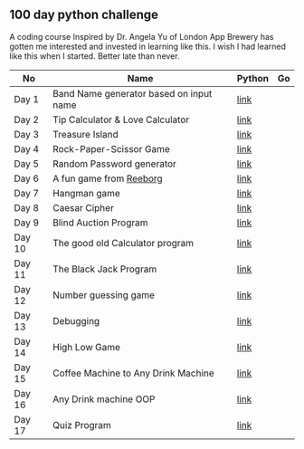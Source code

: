 ## 100 day python challenge
A coding course Inspired by Dr. Angela Yu of London App Brewery has gotten me interested and invested in learning like this. I wish I had learned like this when I started. Better late than never.

|No|Name|Python|Go|
|-----|----|-----|---|
|Day 1|Band Name generator based on input name|[link](/day1/python/)||
|Day 2|Tip Calculator & Love Calculator|[link](/day2/python/)|
|Day 3|Treasure Island|[link](/day3/python/)|
|Day 4|Rock-Paper-Scissor Game|[link](/day4/python/)|
|Day 5|Random Password generator|[link](/day5/python/)|
|Day 6|A fun game from [Reeborg](https://reeborg.ca/)|[link](/day6/python/)|
|Day 7|Hangman game|[link](/day7/python/)|
|Day 8|Caesar Cipher|[link](/day8/python/)|
|Day 9|Blind Auction Program|[link](/day9/python/)|
|Day 10|The good old Calculator program|[link](/day10/python/)|
|Day 11|The Black Jack Program|[link](/day11/python/)|
|Day 12|Number guessing game|[link](/day12/python/)|
|Day 13|Debugging|[link](/day13/python/)|
|Day 14|High Low Game|[link](/day14/python/)|
|Day 15|Coffee Machine to Any Drink Machine|[link](/day15/python/)|
|Day 16|Any Drink machine OOP|[link](/day16/python/)|
|Day 17|Quiz Program|[link](day17/python/)|